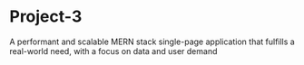 # Project-3
A performant and scalable MERN stack single-page application that fulfills a real-world need, with a focus on data and user demand
